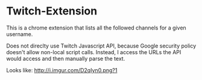 Twitch-Extension
================
This is a chrome extension that lists all the followed channels for a given username.

Does not direclty use Twitch Javascript API, because Google security policy doesn't allow non-local script calls.  Instead, I access the URLs the API would access and then manually parse the text.

Looks like: http://i.imgur.com/D2qIyn0.png?1
